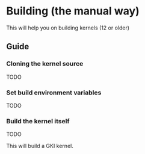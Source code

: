 # Building (the manual way)

This will help you on building kernels (12 or older)

## Guide

### Cloning the kernel source

TODO 
 
### Set build environment variables

TODO

### Build the kernel itself

TODO

This will build a GKI kernel.

